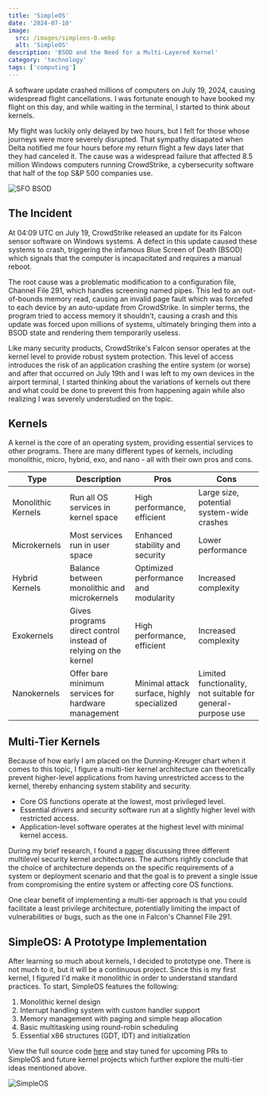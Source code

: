 ```yaml
---
title: 'SimpleOS'
date: '2024-07-10'
image:
  src: /images/simpleos-0.webp
  alt: 'SimpleOS'
description: 'BSOD and the Need for a Multi-Layered Kernel'
category: 'technology'
tags: ['computing']
---
```


<style jsx>{`
  .prose a {
    text-decoration: underline;
    color: var(--color-accent);
  }
  .prose ol {
    list-style-type: decimal;
    margin-left: 2em; /* Adjust as needed for indentation */
    padding-left: 0.5em; /* Add padding if needed */
  }
  .prose ol li {
    margin-bottom: 0.5em;
    color: var(--color-text-primary);
    line-height: 1.5; /* Adjust line height for better readability */
  }
`}</style>

<div class="tldr-section">

A software update crashed millions of computers on July 19, 2024, causing widespread flight cancellations.
I was fortunate enough to have booked my flight on this day, and while waiting in the terminal, I started to think about kernels.

</div>

My flight was luckily only delayed by two hours, but I felt for those whose journeys were more severely disrupted.
That sympathy disapated when Delta notified me four hours before my return flight a few days later that they had canceled it.
The cause was a widespread failure that affected 8.5 million Windows computers running CrowdStrike, a cybersecurity software that half of
the top S&P 500 companies use.

![SFO BSOD](/images/simpleos-2.webp)

## The Incident

At 04:09 UTC on July 19, CrowdStrike released an update for its Falcon sensor software on Windows systems.
A defect in this update caused these systems to crash, triggering the infamous Blue Screen of Death (BSOD) which signals that the computer is
incapacitated and requires a manual reboot.

The root cause was a problematic modification to a configuration file, Channel File 291, which handles screening named pipes.
This led to an out-of-bounds memory read, causing an invalid page fault which was forcefed to each device by an auto-update from CrowdStrike.
In simpler terms, the program tried to access memory it shouldn't, causing a crash and this update was forced upon millions of systems, ultimately
bringing them into a BSOD state and rendering them temporarily useless.

Like many security products, CrowdStrike's Falcon sensor operates at the kernel level to provide robust system protection.
This level of access introduces the risk of an application crashing the entire system (or worse) and after that occurred on July 19th and I was
left to my own devices in the airport terminal, I started thinking about the variations of kernels out there and what could be done to prevent
this from happening again while also realizing I was severely understudied on the topic.

## Kernels

A kernel is the core of an operating system, providing essential services to other programs. There are many different types of kernels,
including monolithic, micro, hybrid, exo, and nano - all with their own pros and cons.

<table>
  <thead>
    <tr>
      <th>Type</th>
      <th>Description</th>
      <th>Pros</th>
      <th>Cons</th>
    </tr>
  </thead>
  <tbody>
    <tr>
      <td>Monolithic Kernels</td>
      <td>Run all OS services in kernel space</td>
      <td>High performance, efficient</td>
      <td>Large size, potential system-wide crashes</td>
    </tr>
    <tr>
      <td>Microkernels</td>
      <td>Most services run in user space</td>
      <td>Enhanced stability and security</td>
      <td>Lower performance</td>
    </tr>
    <tr>
      <td>Hybrid Kernels</td>
      <td>Balance between monolithic and microkernels</td>
      <td>Optimized performance and modularity</td>
      <td>Increased complexity</td>
    </tr>
    <tr>
      <td>Exokernels</td>
      <td>Gives programs direct control instead of relying on the kernel</td>
      <td>High performance, efficient</td>
      <td>Increased complexity</td>
    </tr>
    <tr>
      <td>Nanokernels</td>
      <td>Offer bare minimum services for hardware management</td>
      <td>Minimal attack surface, highly specialized</td>
      <td>Limited functionality, not suitable for general-purpose use</td>
    </tr>
  </tbody>
</table>

## Multi-Tier Kernels

Because of how early I am placed on the Dunning-Kreuger chart when it comes to this topic, I figure a multi-tier kernel architecture can
theoretically prevent higher-level applications from having unrestricted access to the kernel, thereby enhancing system stability and security.

- Core OS functions operate at the lowest, most privileged level.
- Essential drivers and security software run at a slightly higher level with restricted access.
- Application-level software operates at the highest level with minimal kernel access.

During my brief research, I found a [paper](https://faculty.nps.edu/irvine/Publications/Publications2006/NPS-CS-06-001_Analysis3KernelArchi.pdf)
discussing three different multilevel security kernel architectures. The authors rightly conclude that the choice of architecture depends on the
specific requirements of a system or deployment scenario and that the goal is to prevent a single issue from compromising the entire system or affecting core OS functions.

One clear benefit of implementing a multi-tier approach is that you could facilitate a least privilege architecture, potentially limiting the impact of vulnerabilities or bugs,
such as the one in Falcon's Channel File 291.

## SimpleOS: A Prototype Implementation

After learning so much about kernels, I decided to prototype one. There is not much to it, but it will be a continuous project. Since this is my
first kernel, I figured I'd make it monolithic in order to understand standard practices. To start, SimpleOS features the following:

1. Monolithic kernel design
2. Interrupt handling system with custom handler support
3. Memory management with paging and simple heap allocation
4. Basic multitasking using round-robin scheduling
5. Essential x86 structures (GDT, IDT) and initialization

View the full source code [here](https://github.com/zacharyr0th/SimpleOS) and stay tuned for upcoming PRs to SimpleOS and future kernel projects which further explore the multi-tier ideas mentioned above.

![SimpleOS](/images/simpleos-1.webp)
